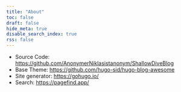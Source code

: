 ```yaml
---
title: "About"
toc: false
draft: false
hide_meta: true
disable_search_index: true
rss: false
---
```


- Source Code: https://github.com/AnonymerNiklasistanonym/ShallowDiveBlog
- Base Theme: https://github.com/hugo-sid/hugo-blog-awesome
- Site generator: https://gohugo.io/
- Search: https://pagefind.app/

